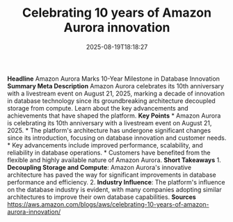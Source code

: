 ﻿---
title: "Celebrating 10 years of Amazon Aurora innovation"
date: "2025-08-19T18:18:27"
category: "Markets"
summary: ""
slug: "celebrating 10 years of amazon aurora innovation"
source_urls:
  - "https://aws.amazon.com/blogs/aws/celebrating-10-years-of-amazon-aurora-innovation/"
seo:
  title: "Celebrating 10 years of Amazon Aurora innovation | Hash n Hedge"
  description: ""
  keywords: ["news", "markets", "brief"]
---
**Headline** Amazon Aurora Marks 10-Year Milestone in Database Innovation  **Summary Meta Description** Amazon Aurora celebrates its 10th anniversary with a livestream event on August 21, 2025, marking a decade of innovation in database technology since its groundbreaking architecture decoupled storage from compute. Learn about the key advancements and achievements that have shaped the platform.  **Key Points**  * Amazon Aurora is celebrating its 10th anniversary with a livestream event on August 21, 2025. * The platform's architecture has undergone significant changes since its introduction, focusing on database innovation and customer needs. * Key advancements include improved performance, scalability, and reliability in database operations. * Customers have benefited from the flexible and highly available nature of Amazon Aurora.  **Short Takeaways**  1. **Decoupling Storage and Compute**: Amazon Aurora's innovative architecture has paved the way for significant improvements in database performance and efficiency. 2. **Industry Influence**: The platform's influence on the database industry is evident, with many companies adopting similar architectures to improve their own database capabilities.  **Sources** https://aws.amazon.com/blogs/aws/celebrating-10-years-of-amazon-aurora-innovation/ 

